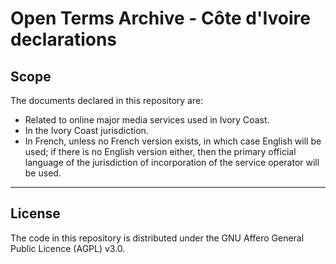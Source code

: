 # Open Terms Archive - Côte d'Ivoire declarations

## Scope

The documents declared in this repository are:

- Related to online major media services used in Ivory Coast.
- In the Ivory Coast jurisdiction.
- In French, unless no French version exists, in which case English will be used; if there is no English version either, then the primary official language of the jurisdiction of incorporation of the service operator will be used.

- - - -

## License

The code in this repository is distributed under the GNU Affero General Public Licence (AGPL) v3.0.
